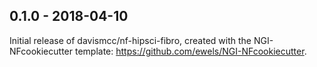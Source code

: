 
## 0.1.0 - 2018-04-10
Initial release of davismcc/nf-hipsci-fibro, created with the NGI-NFcookiecutter template: https://github.com/ewels/NGI-NFcookiecutter.
